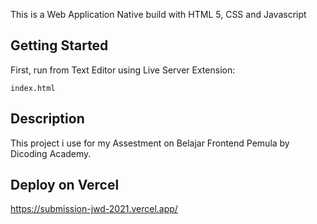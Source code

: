 This is a Web Application Native build with HTML 5, CSS and Javascript

## Getting Started

First, run from Text Editor using Live Server Extension:

```click
index.html
```

## Description

This project i use for my Assestment on Belajar Frontend Pemula by Dicoding Academy.

## Deploy on Vercel

https://submission-jwd-2021.vercel.app/
